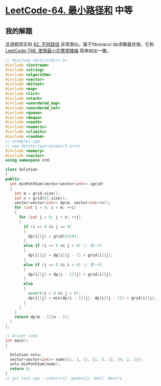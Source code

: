 # [LeetCode-64. 最小路径和](https://leetcode.cn/problems/minimum-path-sum/) 中等



## 我的解题

这道题其实和 [62. 不同路径](https://leetcode.cn/problems/unique-paths/) 非常类似，属于fibonacci dp求解最优值，它和[LeetCode-746. 使用最小花费爬楼梯](https://leetcode.cn/problems/min-cost-climbing-stairs/) 简单如出一辙。



```c++
// #include <bits/stdc++.h>
#include <iostream>
#include <string>
#include <algorithm>
#include <vector>
#include <bitset>
#include <map>
#include <list>
#include <stack>
#include <unordered_map>
#include <unordered_set>
#include <queue>
#include <deque>
#include <cmath>
#include <numeric>
#include <climits>
#include <random>
// example1.cpp
// new-delete-type-mismatch error
#include <memory>
#include <vector>
using namespace std;

class Solution
{
public:
  int minPathSum(vector<vector<int>> &grid)
  {
    int m = grid.size();
    int n = grid[0].size();
    vector<vector<int>> dp(m, vector<int>(n));
    for (int i = 0; i < m; ++i)
    {
      for (int j = 0; j < n; ++j)
      {
        if (i == 0 && j == 0)
        {
          dp[i][j] = grid[0][0];
        }
        else if (i == 0 && j > 0) // 第一行
        {
          dp[i][j] = dp[i][j - 1] + grid[i][j];
        }
        else if (j == 0 && i > 0) // 第一列
        {
          dp[i][j] = dp[i - 1][j] + grid[i][j];
        }
        else
        {
          assert(i > 0 && j > 0);
          dp[i][j] = min(dp[i - 1][j], dp[i][j - 1]) + grid[i][j];
        }
      }
    }
    return dp[m - 1][n - 1];
  }
};

// Driver code
int main()
{

  Solution solu;
  vector<vector<int>> nums{{1, 3, 1}, {1, 5, 1}, {4, 2, 1}};
  solu.minPathSum(nums);
  return 0;
}
// g++ test.cpp --std=c++11 -pedantic -Wall -Wextra

```

